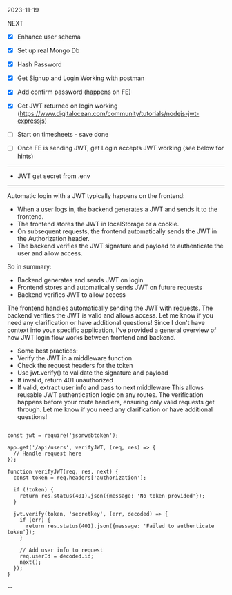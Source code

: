 2023-11-19

NEXT

- [x] Enhance user schema
- [x] Set up real Mongo Db
- [x] Hash Password
- [x] Get Signup and Login Working with postman
- [x] Add confirm password (happens on FE)
- [x] Get JWT returned on login working (https://www.digitalocean.com/community/tutorials/nodejs-jwt-expressjs)
- [ ] Start on timesheets - save done

- [ ] Once FE is sending JWT, get Login accepts JWT working (see below for hints)

---
- JWT get secret from .env

---

Automatic login with a JWT typically happens on the frontend:

- When a user logs in, the backend generates a JWT and sends it to the frontend.
- The frontend stores the JWT in localStorage or a cookie.
- On subsequent requests, the frontend automatically sends the JWT in the Authorization header.
- The backend verifies the JWT signature and payload to authenticate the user and allow access.

So in summary:

- Backend generates and sends JWT on login
- Frontend stores and automatically sends JWT on future requests
- Backend verifies JWT to allow access

The frontend handles automatically sending the JWT with requests. The backend verifies the JWT is valid and allows access.
Let me know if you need any clarification or have additional questions! Since I don't have context into your specific application, I've provided a general overview of how JWT login flow works between frontend and backend.

- Some best practices:
- Verify the JWT in a middleware function
- Check the request headers for the token
- Use jwt.verify() to validate the signature and payload
- If invalid, return 401 unauthorized
- If valid, extract user info and pass to next middleware
  This allows reusable JWT authentication logic on any routes. The verification happens before your route handlers, ensuring only valid requests get through.
  Let me know if you need any clarification or have additional questions!

```// Express route handler example

const jwt = require('jsonwebtoken');

app.get('/api/users', verifyJWT, (req, res) => {
  // Handle request here
});

function verifyJWT(req, res, next) {
  const token = req.headers['authorization'];

  if (!token) {
    return res.status(401).json({message: 'No token provided'});
  }

  jwt.verify(token, 'secretkey', (err, decoded) => {
    if (err) {
      return res.status(401).json({message: 'Failed to authenticate token'});
    }

    // Add user info to request
    req.userId = decoded.id;
    next();
  });
}
```

--
